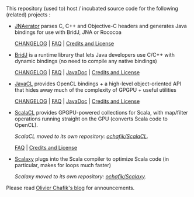 This repository (used to) host / incubated source code for the following (related) projects :

*   [JNAerator](http://github.com/ochafik/JNAerator) parses C, C++ and Objective-C headers and generates Java bindings for use with BridJ, JNA or Rococoa

    [CHANGELOG](https://github.com/ochafik/nativelibs4java/blob/master/libraries/jnaerator/CHANGELOG) | [FAQ](http://code.google.com/p/jnaerator/wiki/JNAeratorFAQ) | [Credits and License](http://code.google.com/p/jnaerator/wiki/CreditsAndLicense)
*   [BridJ](http://github.com/ochafik/BridJ) is a runtime library that lets Java developers use C/C++ with dynamic bindings (no need to compile any native bindings)

    [CHANGELOG](https://github.com/ochafik/nativelibs4java/blob/master/libraries/BridJ/CHANGELOG) | [FAQ](http://code.google.com/p/bridj/wiki/FAQ) | [JavaDoc](http://nativelibs4java.sourceforge.net/bridj/api/development/) | [Credits and License](http://code.google.com/p/bridj/wiki/CreditsAndLicense)
*   [JavaCL](http://github.com/ochafik/JavaCL) provides OpenCL bindings + a high-level object-oriented API that hides away much of the complexity of GPGPU + useful utilities

    [CHANGELOG](https://github.com/ochafik/nativelibs4java/blob/master/libraries/OpenCL/CHANGELOG) | [FAQ](http://code.google.com/p/javacl/wiki/FAQ) | [JavaDoc](http://nativelibs4java.sourceforge.net/javacl/api/stable/) | [Credits and License](http://code.google.com/p/bridj/wiki/CreditsAndLicense)
*   [ScalaCL](http://code.google.com/p/scalacl/) provides GPGPU-powered collections for Scala, with map/filter operations running straight on the GPU (converts Scala code to OpenCL).

    _ScalaCL moved to its own repository: [ochafik/ScalaCL](https://github.com/ochafik/ScalaCL)._

    [FAQ](http://code.google.com/p/scalacl/wiki/FAQ) | [Credits and License](http://code.google.com/p/bridj/wiki/CreditsAndLicense)
*   [Scalaxy](http://code.google.com/p/scalaxy/) plugs into the Scala compiler to optimize Scala code (in particular, makes for loops much faster)

    _Scalaxy moved to its own repository: [ochafik/Scalaxy](https://github.com/ochafik/Scalaxy)._

Please read [Olivier Chafik's blog](http://ochafik.com/blog/) for announcements.


